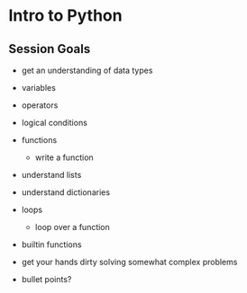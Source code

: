 # Intro to Python

## Session Goals

- get an understanding of data types
- variables
- operators
- logical conditions
- functions
  - write a function
- understand lists
- understand dictionaries
- loops
  - loop over a function
- builtin functions
- get your hands dirty solving somewhat complex problems

- bullet points?

